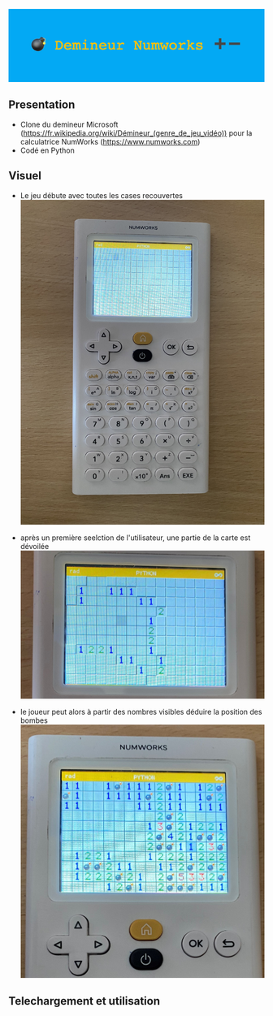 ![demineurBanniere](demineurBanniere.png)

## Presentation
- Clone du demineur Microsoft (https://fr.wikipedia.org/wiki/Démineur_(genre_de_jeu_vidéo)) pour la calculatrice NumWorks (https://www.numworks.com)
- Codé en Python 

## Visuel
- Le jeu débute avec toutes les cases recouvertes 
![visuel1](visuel1.jpg)

- après un première seelction de l'utilisateur, une partie de la carte est dévoilée
![visuel2](visuel2.jpg)

- le joueur peut alors à partir des nombres visibles déduire la position des bombes
![visuel3](visuel3.jpg)

## Telechargement et utilisation

